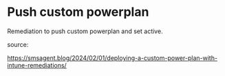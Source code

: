 # Push custom powerplan
Remediation to push custom powerplan and set active. 

source:

https://smsagent.blog/2024/02/01/deploying-a-custom-power-plan-with-intune-remediations/